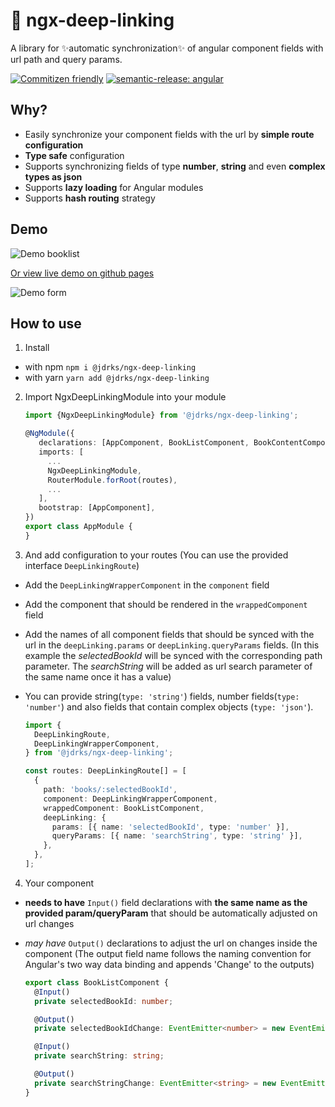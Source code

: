 # :rocket: ngx-deep-linking

A library for :sparkles:automatic synchronization:sparkles: of angular component fields with url path and query params.

[![Commitizen friendly](https://img.shields.io/badge/commitizen-friendly-brightgreen.svg)](http://commitizen.github.io/cz-cli/)
[![semantic-release: angular](https://img.shields.io/badge/semantic--release-angular-e10079?logo=semantic-release)](https://github.com/semantic-release/semantic-release)

## Why?

- Easily synchronize your component fields with the url by **simple route configuration**
- **Type safe** configuration
- Supports synchronizing fields of type **number**, **string** and even **complex types as json**
- Supports **lazy loading** for Angular modules
- Supports **hash routing** strategy

## Demo

![Demo booklist](https://raw.githubusercontent.com/Nas3nmann/ngx-input-deep-linking/main/apps/demo-book-list/src/assets/demo.gif)

[Or view live demo on github pages](https://nas3nmann.github.io/ngx-deep-linking/)

![Demo form](https://raw.githubusercontent.com/Nas3nmann/ngx-input-deep-linking/main/apps/demo-form/src/assets/demo.gif)

## How to use

1. Install

- with npm `npm i @jdrks/ngx-deep-linking`
- with yarn `yarn add @jdrks/ngx-deep-linking`

2. Import NgxDeepLinkingModule into your module

   ```ts
   import {NgxDeepLinkingModule} from '@jdrks/ngx-deep-linking';

   @NgModule({
      declarations: [AppComponent, BookListComponent, BookContentComponent],
      imports: [
        ...
        NgxDeepLinkingModule,
        RouterModule.forRoot(routes),
        ...
      ],
      bootstrap: [AppComponent],
   })
   export class AppModule {
   }
   ```

3. And add configuration to your routes (You can use the provided interface `DeepLinkingRoute`)

- Add the `DeepLinkingWrapperComponent` in the `component` field
- Add the component that should be rendered in the `wrappedComponent` field
- Add the names of all component fields that should be synced with the url in the `deepLinking.params`
  or `deepLinking.queryParams` fields.
  (In this example the _selectedBookId_ will be synced with the corresponding path parameter. The _searchString_ will
  be added as url search parameter of the same name once it has a value)
- You can provide string(`type: 'string'`) fields, number fields(`type: 'number'`) and also fields that contain
  complex objects (`type: 'json'`).

  ```ts
  import {
    DeepLinkingRoute,
    DeepLinkingWrapperComponent,
  } from '@jdrks/ngx-deep-linking';

  const routes: DeepLinkingRoute[] = [
    {
      path: 'books/:selectedBookId',
      component: DeepLinkingWrapperComponent,
      wrappedComponent: BookListComponent,
      deepLinking: {
        params: [{ name: 'selectedBookId', type: 'number' }],
        queryParams: [{ name: 'searchString', type: 'string' }],
      },
    },
  ];
  ```

4. Your component

- **needs to have** `Input()` field declarations with **the same name as the provided param/queryParam** that should
  be automatically adjusted on url changes
- _may have_ `Output()` declarations to adjust the url on changes inside the component (The output field name follows
  the naming convention for Angular's two way data binding and appends 'Change' to the outputs)

  ```ts
  export class BookListComponent {
    @Input()
    private selectedBookId: number;

    @Output()
    private selectedBookIdChange: EventEmitter<number> = new EventEmitter<number>();

    @Input()
    private searchString: string;

    @Output()
    private searchStringChange: EventEmitter<string> = new EventEmitter<string>();
  }
  ```
